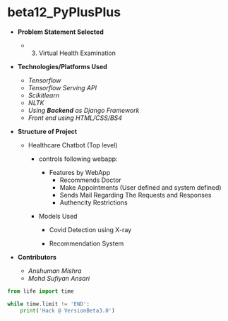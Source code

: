 # beta12_PyPlusPlus

- **Problem Statement Selected**
	- 3. Virtual Health Examination

- **Technologies/Platforms Used**
	- _Tensorflow_
	- _Tensorflow Serving API_
	- _Scikitlearn_
	- _NLTK_
	- _Using ***Backend*** as Django Framework_
	- _Front end using HTML/CSS/BS4_

- **Structure of Project**
	- Healthcare Chatbot (Top level) 
		- controls following webapp:
			- Features by WebApp
				- Recommends Doctor
				- Make Appointments (User defined and system defined)
				- Sends Mail Regarding The Requests and Responses
				- Authencity Restrictions
		- Models Used
				
			- Covid Detection using X-ray
				
			- Recommendation System

- **Contributors**
	- _Anshuman Mishra_
	- _Mohd Sufiyan Ansari_





```python
from life import time

while time.limit != 'END':
	print('Hack @ VersionBeta3.0')
```

